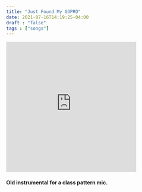 ```yaml
---
title: "Just Found My GOPRO"
date: 2021-07-16T14:19:25-04:00
draft : "false"
tags : ["songs"]
---
```


<iframe style="border: 0; width: 350px; height: 350px;" src="https://bandcamp.com/EmbeddedPlayer/track=3328145023/size=large/bgcol=333333/linkcol=ffffff/minimal=true/transparent=true/" seamless><a href="https://poliwat.bandcamp.com/track/just-found-my-gopro">just found my GOPRO by POLIW.AT</a></iframe>

<!--more-->

#### Old instrumental for a class pattern mic.

```

```

<!--
♩     Musical quarter note     &#9833;
♪     Musical eighth note      &#9834;
♫     Musical single bar note  &#9835;
♬     Musical double bar note  &#9836;
𝄪     Double sharp note                  &#119082;
𝄆     Musical Symbol Left Repeat Sign    &#x1D106;
𝄇     Musical Symbol Right Repeat Sign   &#x1D107;
𝄈     Musical Symbol Repeat Dots         &#x1D108;
𝄐     Musical Symbol Fermata             &#x1D110;
𝄑     Musical Symbol Fermata Below       &#x1D111;
𝄒     Musical Symbol Breath Mark         &#x1D112;
𝆒     Musical Symbol Crescendo           &#x1D192;
𝆓     Musical Symbol Decrescendo         &#x1D193;
𝄫     Double flat note                   &#119083;
𝄞     G clef     &#119070;
𝄢     F clef     &#119074;
𝄡     C clef     &#119073; -->
